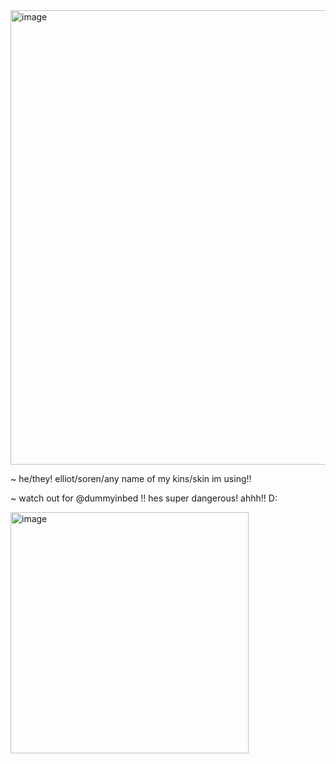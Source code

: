 <img width="1471" height="727" alt="image" src="https://github.com/user-attachments/assets/8bedaaef-bc8a-42e3-9921-25af45e3ae11" />

~ he/they! elliot/soren/any name of my kins/skin im using!! 

~ watch out for @dummyinbed !! hes super dangerous! ahhh!! D:

<img width="381" height="386" alt="image" src="https://github.com/user-attachments/assets/38e18ed7-470d-4d99-9b26-9b7bfa3c102d" />








<!--
**sspacedoutz/sspacedoutz** is a ✨ _special_ ✨ repository because its `README.md` (this file) appears on your GitHub profile.

Here are some ideas to get you started:

- 🔭 I’m currently working on ...
- 🌱 I’m currently learning ...
- 👯 I’m looking to collaborate on ...
- 🤔 I’m looking for help with ...
- 💬 Ask me about ...
- 📫 How to reach me: ...
- 😄 Pronouns: ...
- ⚡ Fun fact: ...
-->

